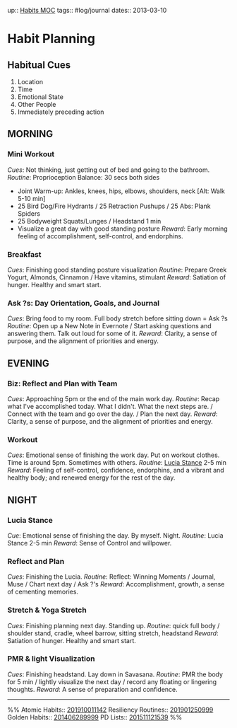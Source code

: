 up:: [Habits MOC](Maps/Habits%20MOC.md)
tags:: #log/journal
dates:: 2013-03-10

# Habit Planning

## Habitual Cues
1. Location
2. Time
3. Emotional State
4. Other People
5. Immediately preceding action

## MORNING
### Mini Workout
*Cues*: Not thinking, just getting out of bed and going to the bathroom.
*Routine*: Proprioception Balance: 30 secs both sides
- Joint Warm-up: Ankles, knees, hips, elbows, shoulders, neck [Alt: Walk 5-10 min]
- 25 Bird Dog/Fire Hydrants / 25 Retraction Pushups / 25 Abs: Plank Spiders
- 25 Bodyweight Squats/Lunges / Headstand 1 min
- Visualize a great day with good standing posture
*Reward*: Early morning feeling of accomplishment, self-control, and endorphins.

### Breakfast
*Cues*: Finishing good standing posture visualization
*Routine*: Prepare Greek Yogurt, Almonds, Cinnamon / Have vitamins, stimulant
*Reward*: Satiation of hunger. Healthy and smart start.

### Ask ?s: Day Orientation, Goals, and Journal
*Cues*: Bring food to my room. Full body stretch before sitting down = Ask ?s
*Routine*: Open up a New Note in Evernote / Start asking questions and answering them. Talk out loud for some of it.
*Reward*: Clarity, a sense of purpose, and the alignment of priorities and energy.

## EVENING
### Biz: Reflect and Plan with Team
*Cues*: Approaching 5pm or the end of the main work day.
*Routine*: Recap what I've accomplished today. What I didn't. What the next steps are. / Connect with the team and go over the day. / Plan the next day.
*Reward*: Clarity, a sense of purpose, and the alignment of priorities and energy. 
 
### Workout
*Cues*: Emotional sense of finishing the work day. Put on workout clothes. Time is around 5pm. Sometimes with others.
*Routine*: [Lucia Stance](Lucia%20Stance) 2-5 min
*Reward*: Feeling of self-control, confidence, endorphins, and a vibrant and healthy body; and renewed energy for the rest of the day.

## NIGHT
### Lucia Stance
*Cue*: Emotional sense of finishing the day. By myself. Night.
*Routine*: Lucia Stance 2-5 min
*Reward*: Sense of Control and willpower.

### Reflect and Plan
*Cues*: Finishing the Lucia.
*Routine*: Reflect: Winning Moments / Journal, Muse / Chart next day / Ask ?'s
*Reward*: Accomplishment, growth, a sense of cementing memories.

### Stretch & Yoga Stretch
*Cues*: Finishing planning next day. Standing up.
*Routine*: quick full body / shoulder stand, cradle, wheel barrow, sitting stretch, headstand
*Reward*: Satiation of hunger. Healthy and smart start.

### PMR & light Visualization
*Cues*: Finishing headstand. Lay down in Savasana.
*Routine*: PMR the body for 5 min / lightly visualize the next day / record any floating or lingering thoughts.
*Reward*: A sense of preparation and confidence.

---

%%
Atomic Habits:: [201910011142](201910011142) 
Resiliency Routines:: [201901250999](201901250999) 
Golden Habits:: [201406289999](201406289999) 
PD Lists:: [201511121539](201511121539) 
%% 


